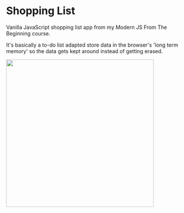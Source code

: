 # Shopping List

Vanilla JavaScript shopping list app from my Modern JS From The Beginning course.

It's basically a to-do list adapted store data in the browser's 'long term memory' so the data gets kept around instead of getting erased.

<img src="images/screen.png" width="400">
